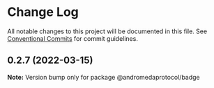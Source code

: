 # Change Log

All notable changes to this project will be documented in this file.
See [Conventional Commits](https://conventionalcommits.org) for commit guidelines.

## 0.2.7 (2022-03-15)

**Note:** Version bump only for package @andromedaprotocol/badge
